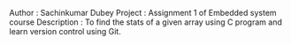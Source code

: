 Author : Sachinkumar Dubey
Project : Assignment 1 of Embedded system course
Description : To find the stats of a given array using C program and learn version control using Git.
